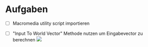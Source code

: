 # Aufgaben
- [ ] Macromedia utility script importieren
- [ ] "Input To World Vector" Methode nutzen um Eingabevector zu berechnen ![](image1.png)

